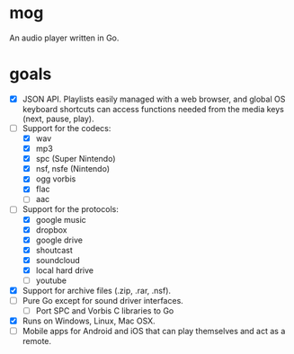 # mog

An audio player written in Go.

# goals

- [x] JSON API. Playlists easily managed with a web browser, and global OS keyboard shortcuts can access functions needed from the media keys (next, pause, play).
- [ ] Support for the codecs:
  - [x] wav
  - [x] mp3
  - [x] spc (Super Nintendo)
  - [x] nsf, nsfe (Nintendo)
  - [x] ogg vorbis
  - [x] flac
  - [ ] aac
- [ ] Support for the protocols:
  - [x] google music
  - [x] dropbox
  - [x] google drive
  - [x] shoutcast
  - [x] soundcloud
  - [x] local hard drive
  - [ ] youtube
- [x] Support for archive files (.zip, .rar, .nsf).
- [ ] Pure Go except for sound driver interfaces.
  - [ ] Port SPC and Vorbis C libraries to Go
- [x] Runs on Windows, Linux, Mac OSX.
- [ ] Mobile apps for Android and iOS that can play themselves and act as a remote.
